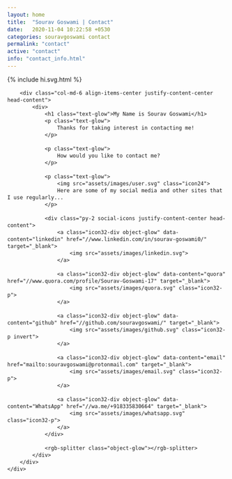 ```yaml
---
layout: home
title:  "Sourav Goswami | Contact"
date:   2020-11-04 10:22:58 +0530
categories: souravgoswami contact
permalink: "contact"
active: "contact"
info: "contact_info.html"
---
```


<div class="main">
	<div class="row">
		<div class="col-md-6 div-dp">
			<div class="div-dp-container">
				{% include hi.svg.html %}
			</div>
		</div>

		<div class="col-md-6 align-items-center justify-content-center head-content">
			<div>
				<h1 class="text-glow">My Name is Sourav Goswami</h1>
				<p class="text-glow">
					Thanks for taking interest in contacting me!
				</p>

				<p class="text-glow">
					How would you like to contact me?
				</p>

				<p class="text-glow">
					<img src="assets/images/user.svg" class="icon24">
					Here are some of my social media and other sites that I use regularly...
				</p>

				<div class="py-2 social-icons justify-content-center head-content">
					<a class="icon32-div object-glow" data-content="linkedin" href="//www.linkedin.com/in/sourav-goswami0/" target="_blank">
						<img src="assets/images/linkedin.svg">
					</a>

					<a class="icon32-div object-glow" data-content="quora" href="//www.quora.com/profile/Sourav-Goswami-17" target="_blank">
						<img src="assets/images/quora.svg" class="icon32-p">
					</a>

					<a class="icon32-div object-glow" data-content="github" href="//github.com/souravgoswami/" target="_blank">
						<img src="assets/images/github.svg" class="icon32-p invert">
					</a>

					<a class="icon32-div object-glow" data-content="email" href="mailto:souravgoswami@protonmail.com" target="_blank">
						<img src="assets/images/email.svg" class="icon32-p">
					</a>

					<a class="icon32-div object-glow" data-content="WhatsApp" href="//wa.me/+918335830664" target="_blank">
						<img src="assets/images/whatsapp.svg" class="icon32-p">
					</a>
				</div>

				<rgb-splitter class="object-glow"></rgb-splitter>
			</div>
		</div>
	</div>
</div>
